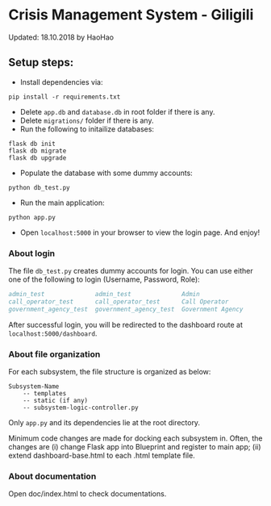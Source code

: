 # Crisis Management System - Giligili

Updated: 18.10.2018 by HaoHao

## Setup steps:

- Install dependencies via:
```
pip install -r requirements.txt
``` 
- Delete `app.db` and `database.db` in root folder if there is any.
- Delete `migrations/` folder if there is any.
- Run the following to initailize databases:
```
flask db init
flask db migrate
flask db upgrade
```
- Populate the database with some dummy accounts:
```
python db_test.py
```
- Run the main application:
```
python app.py
``` 
- Open `localhost:5000` in your browser to view the login page. And enjoy!


### About login 
The file `db_test.py` creates dummy accounts for login. 
You can use either one of the following to login
(Username, Password, Role):
```bibtex
admin_test              admin_test              Admin
call_operator_test      call_operator_test      Call Operator
government_agency_test  government_agency_test  Government Agency
```

After successful login, you will be redirected to the dashboard route at `localhost:5000/dashboard`.

### About file organization
For each subsystem, the file structure is organized as below:
```
Subsystem-Name
    -- templates
    -- static (if any)
    -- subsystem-logic-controller.py
```
Only `app.py` and its dependencies lie at the root directory.

Minimum code changes are made for docking each subsystem in.
Often, the changes are (i) change Flask app into Blueprint and register to main app;
(ii) extend dashboard-base.html to each .html template file.

### About documentation
Open doc/index.html to check documentations.

